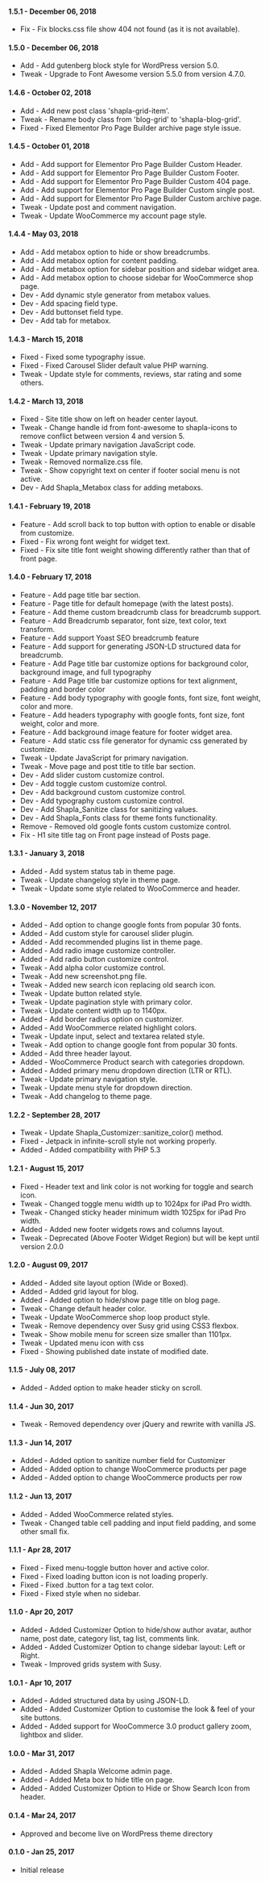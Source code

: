#### 1.5.1 - December 06, 2018
* Fix - Fix blocks.css file show 404 not found (as it is not available).

#### 1.5.0 - December 06, 2018
* Add - Add gutenberg block style for WordPress version 5.0.
* Tweak - Upgrade to Font Awesome version 5.5.0 from version 4.7.0.

#### 1.4.6 - October 02, 2018
* Add - Add new post class 'shapla-grid-item'.
* Tweak - Rename body class from 'blog-grid' to 'shapla-blog-grid'.
* Fixed - Fixed Elementor Pro Page Builder archive page style issue.

#### 1.4.5 - October 01, 2018
* Add - Add support for Elementor Pro Page Builder Custom Header.
* Add - Add support for Elementor Pro Page Builder Custom Footer.
* Add - Add support for Elementor Pro Page Builder Custom 404 page.
* Add - Add support for Elementor Pro Page Builder Custom single post.
* Add - Add support for Elementor Pro Page Builder Custom archive page.
* Tweak - Update post and comment navigation.
* Tweak - Update WooCommerce my account page style.

#### 1.4.4 - May 03, 2018
* Add - Add metabox option to hide or show breadcrumbs.
* Add - Add metabox option for content padding.
* Add - Add metabox option for sidebar position and sidebar widget area.
* Add - Add metabox option to choose sidebar for WooCommerce shop page.
* Dev - Add dynamic style generator from metabox values.
* Dev - Add spacing field type.
* Dev - Add buttonset field type.
* Dev - Add tab for metabox.

#### 1.4.3 - March 15, 2018
* Fixed - Fixed some typography issue.
* Fixed - Fixed Carousel Slider default value PHP warning.
* Tweak - Update style for comments, reviews, star rating and some others.

#### 1.4.2 - March 13, 2018
* Fixed - Site title show on left on header center layout.
* Tweak - Change handle id from font-awesome to shapla-icons to remove conflict between version 4 and version 5.
* Tweak - Update primary navigation JavaScript code.
* Tweak - Update primary navigation style.
* Tweak - Removed normalize.css file.
* Tweak - Show copyright text on center if footer social menu is not active.
* Dev - Add Shapla_Metabox class for adding metaboxs.

#### 1.4.1 - February 19, 2018
* Feature - Add scroll back to top button with option to enable or disable from customize.
* Fixed - Fix wrong font weight for widget text.
* Fixed - Fix site title font weight showing differently rather than that of front page.

#### 1.4.0 - February 17, 2018
* Feature - Add page title bar section.
* Feature - Page title for default homepage (with the latest posts).
* Feature - Add theme custom breadcrumb class for breadcrumb support.
* Feature - Add Breadcrumb separator, font size, text color, text transform.
* Feature - Add support Yoast SEO breadcrumb feature
* Feature - Add support for generating JSON-LD structured data for breadcrumb.
* Feature - Add Page title bar customize options for background color, background image, and full typography 
* Feature - Add Page title bar customize options for text alignment, padding and border color
* Feature - Add body typography with google fonts, font size, font weight, color and more.
* Feature - Add headers typography with google fonts, font size, font weight, color and more.
* Feature - Add background image feature for footer widget area.
* Feature - Add static css file generator for dynamic css generated by customize.
* Tweak - Update JavaScript for primary navigation.
* Tweak - Move page and post title to title bar section.
* Dev - Add slider custom customize control.
* Dev - Add toggle custom customize control.
* Dev - Add background custom customize control.
* Dev - Add typography custom customize control.
* Dev - Add Shapla_Sanitize class for sanitizing values.
* Dev - Add Shapla_Fonts class for theme fonts functionality.
* Remove - Removed old google fonts custom customize control.
* Fix - H1 site title tag on Front page instead of Posts page.

#### 1.3.1 - January 3, 2018
* Added - Add system status tab in theme page.
* Tweak - Update changelog style in theme page.
* Tweak - Update some style related to WooCommerce and header.

#### 1.3.0 - November 12, 2017
* Added - Add option to change google fonts from popular 30 fonts.
* Added - Add custom style for carousel slider plugin.
* Added - Add recommended plugins list in theme page.
* Added - Add radio image customize controller.
* Added - Add radio button customize control.
* Tweak - Add alpha color customize control.
* Tweak - Add new screenshot.png file.
* Tweak - Added new search icon replacing old search icon.
* Tweak - Update button related style.
* Tweak - Update pagination style with primary color.
* Tweak - Update content width up to 1140px.
* Added - Add border radius option on customizer.
* Added - Add WooCommerce related highlight colors.
* Tweak - Update input, select and textarea related style.
* Tweak - Add option to change google font from popular 30 fonts.
* Added - Add three header layout.
* Added - WooCommerce Product search with categories dropdown.
* Added - Added primary menu dropdown direction (LTR or RTL).
* Tweak - Update primary navigation style.
* Tweak - Update menu style for dropdown direction.
* Tweak - Add changelog to theme page.

#### 1.2.2 - September 28, 2017
* Tweak - Update Shapla_Customizer::sanitize_color() method.
* Fixed - Jetpack in infinite-scroll style not working properly.
* Added - Added compatibility with PHP 5.3 

#### 1.2.1 - August 15, 2017
* Fixed - Header text and link color is not working for toggle and search icon.
* Tweak - Changed toggle menu width up to 1024px for iPad Pro width.
* Tweak - Changed sticky header minimum width 1025px for iPad Pro width.
* Added - Added new footer widgets rows and columns layout.
* Tweak - Deprecated (Above Footer Widget Region) but will be kept until version 2.0.0

#### 1.2.0 - August 09, 2017
* Added - Added site layout option (Wide or Boxed).
* Added - Added grid layout for blog.
* Added - Added option to hide/show page title on blog page.
* Tweak - Change default header color.
* Tweak - Update WooCommerce shop loop product style.
* Tweak - Remove dependency over Susy grid using CSS3 flexbox.
* Tweak - Show mobile menu for screen size smaller than 1101px.
* Tweak - Updated menu icon with css
* Fixed - Showing published date instate of modified date.

#### 1.1.5 - July 08, 2017
* Added - Added option to make header sticky on scroll.

#### 1.1.4 - Jun 30, 2017
* Tweak - Removed dependency over jQuery and rewrite with vanilla JS.

#### 1.1.3 - Jun 14, 2017
* Added - Added option to sanitize number field for Customizer
* Added - Added option to change WooCommerce products per page
* Added - Added option to change WooCommerce products per row

#### 1.1.2 - Jun 13, 2017
* Added - Added WooCommerce related styles.
* Tweak - Changed table cell padding and input field padding, and some other small fix.

#### 1.1.1 - Apr 28, 2017
* Fixed - Fixed menu-toggle button hover and active color.
* Fixed - Fixed loading button icon is not loading properly.
* Fixed - Fixed .button for a tag text color.
* Fixed - Fixed style when no sidebar.

#### 1.1.0 - Apr 20, 2017
* Added - Added Customizer Option to hide/show author avatar, author name, post date, category list, tag list, comments link.
* Added - Added Customizer Option to change sidebar layout: Left or Right.
* Tweak - Improved grids system with Susy.

#### 1.0.1 - Apr 10, 2017
* Added - Added structured data by using JSON-LD.
* Added - Added Customizer Option to customise the look & feel of your site buttons.
* Added - Added support for WooCommerce 3.0 product gallery zoom, lightbox and slider.

#### 1.0.0 - Mar 31, 2017
* Added - Added Shapla Welcome admin page.
* Added - Added Meta box to hide title on page.
* Added - Added Customizer Option to Hide or Show Search Icon from header.

#### 0.1.4 - Mar 24, 2017
* Approved and become live on WordPress theme directory

#### 0.1.0 - Jan 25, 2017
* Initial release
